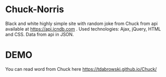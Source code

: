 # Chuck-Norris
Black and white highly simple site with random joke from Chuck from api available at https://api.icndb.com .
Used technologies: Ajax, jQuery, HTML and CSS. Data from api in JSON.

# DEMO
You can read word from Chuck here https://tdabrowski.github.io/Chuck/
